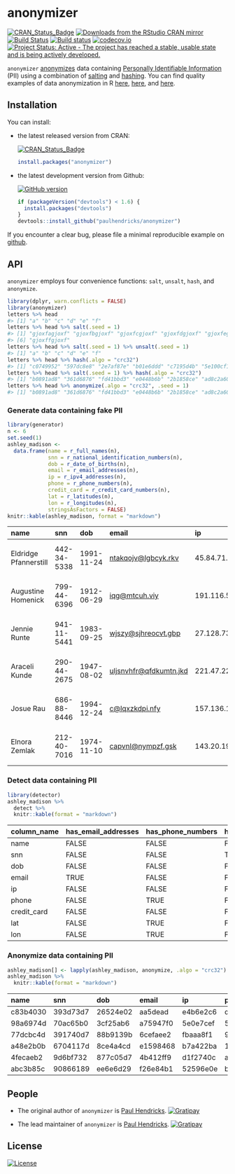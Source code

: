 <!-- README.md is generated from README.Rmd. Please edit that file -->
anonymizer
==========

[![CRAN\_Status\_Badge](http://www.r-pkg.org/badges/version/anonymizer)](http://cran.r-project.org/package=anonymizer) [![Downloads from the RStudio CRAN mirror](http://cranlogs.r-pkg.org/badges/anonymizer)](http://cran.rstudio.com/package=anonymizer) [![Build Status](https://travis-ci.org/paulhendricks/anonymizer.png?branch=master)](https://travis-ci.org/paulhendricks/anonymizer) [![Build status](https://ci.appveyor.com/api/projects/status/qu5j8q9wvit2i3pe/branch/master?svg=true)](https://ci.appveyor.com/project/paulhendricks/anonymizer/branch/master) [![codecov.io](http://codecov.io/github/paulhendricks/anonymizer/coverage.svg?branch=master)](http://codecov.io/github/paulhendricks/anonymizer?branch=master) [![Project Status: Active - The project has reached a stable, usable state and is being actively developed.](http://www.repostatus.org/badges/0.1.0/active.svg)](http://www.repostatus.org/#active)

`anonymizer` [anonymizes](https://en.wikipedia.org/wiki/Data_anonymization) data containing [Personally Identifiable Information](https://en.wikipedia.org/wiki/Personally_identifiable_information) (PII) using a combination of [salting](https://en.wikipedia.org/wiki/Salt_%28cryptography%29) and [hashing](https://en.wikipedia.org/wiki/Hash_function). You can find quality examples of data anonymization in R [here](http://jangorecki.github.io/blog/2014-11-07/Data-Anonymization-in-R.html), [here](http://stackoverflow.com/questions/10454973/how-to-create-example-data-set-from-private-data-replacing-variable-names-and-l), and [here](http://4dpiecharts.com/2011/08/23/anonymising-data/).

Installation
------------

You can install:

-   the latest released version from CRAN:

    [![CRAN\_Status\_Badge](http://www.r-pkg.org/badges/version/anonymizer)](http://cran.r-project.org/package=anonymizer)

    ``` r
    install.packages("anonymizer")
    ```

-   the latest development version from Github:

    [![GitHub version](https://badge.fury.io/gh/paulhendricks%2Fanonymizer.svg)](http://badge.fury.io/gh/paulhendricks%2Fanonymizer)

    ``` r
    if (packageVersion("devtools") < 1.6) {
      install.packages("devtools")
    }
    devtools::install_github("paulhendricks/anonymizer")
    ```

If you encounter a clear bug, please file a minimal reproducible example on [github](https://github.com/paulhendricks/anonymizer/issues).

API
---

`anonymizer` employs four convenience functions: `salt`, `unsalt`, `hash`, and `anonymize`.

``` r
library(dplyr, warn.conflicts = FALSE)
library(anonymizer)
letters %>% head
#> [1] "a" "b" "c" "d" "e" "f"
letters %>% head %>% salt(.seed = 1)
#> [1] "gjoxfagjoxf" "gjoxfbgjoxf" "gjoxfcgjoxf" "gjoxfdgjoxf" "gjoxfegjoxf"
#> [6] "gjoxffgjoxf"
letters %>% head %>% salt(.seed = 1) %>% unsalt(.seed = 1)
#> [1] "a" "b" "c" "d" "e" "f"
letters %>% head %>% hash(.algo = "crc32")
#> [1] "c0749952" "597dc8e8" "2e7af87e" "b01e6ddd" "c7195d4b" "5e100cf1"
letters %>% head %>% salt(.seed = 1) %>% hash(.algo = "crc32")
#> [1] "b0891ad8" "361d6876" "fd41bbd3" "e0448b6b" "2b1858ce" "ad8c2a60"
letters %>% head %>% anonymize(.algo = "crc32", .seed = 1)
#> [1] "b0891ad8" "361d6876" "fd41bbd3" "e0448b6b" "2b1858ce" "ad8c2a60"
```

### Generate data containing fake PII

``` r
library(generator)
n <- 6
set.seed(1)
ashley_madison <- 
  data.frame(name = r_full_names(n), 
             snn = r_national_identification_numbers(n), 
             dob = r_date_of_births(n), 
             email = r_email_addresses(n), 
             ip = r_ipv4_addresses(n), 
             phone = r_phone_numbers(n), 
             credit_card = r_credit_card_numbers(n), 
             lat = r_latitudes(n), 
             lon = r_longitudes(n), 
             stringsAsFactors = FALSE)
knitr::kable(ashley_madison, format = "markdown")
```

| name                  | snn         | dob        | email                    | ip              | phone      | credit\_card        |          lat|          lon|
|:----------------------|:------------|:-----------|:-------------------------|:----------------|:-----------|:--------------------|------------:|------------:|
| Eldridge Pfannerstill | 442-34-5338 | 1991-11-24 | <ntakqojv@lgbcyk.rkv>    | 45.84.71.225    | 6794976958 | 4125-7204-9193-5140 |   -2.7018575|     8.634988|
| Augustine Homenick    | 799-44-6396 | 1912-06-29 | <iqg@mtcuh.viy>          | 191.116.55.106  | 3275827694 | 2182-5994-2283-9486 |  -70.4148630|   -65.827918|
| Jennie Runte          | 941-11-5441 | 1983-09-25 | <wjszy@sjhreocvt.gbp>    | 27.128.73.17    | 7419351735 | 4370-4866-4735-7857 |  -45.4091701|   -79.932229|
| Araceli Kunde         | 290-44-2675 | 1947-08-02 | <uljsnvhfr@qfdkumtn.jkd> | 221.47.229.86   | 3243246285 | 6682-5074-2898-9396 |   -0.2673845|   103.514583|
| Josue Rau             | 686-88-8446 | 1994-12-24 | <c@lqxzkdpi.nfy>         | 157.136.114.185 | 9169736873 | 4510-3757-4858-5236 |  -22.8839925|    72.886505|
| Elnora Zemlak         | 212-40-7016 | 1974-11-10 | <capvnl@nympzf.gsk>      | 143.20.199.87   | 3295843196 | 7206-6205-2194-6432 |   78.2444466|  -120.590050|

### Detect data containing PII

``` r
library(detector)
ashley_madison %>% 
  detect %>% 
  knitr::kable(format = "markdown")
```

| column\_name | has\_email\_addresses | has\_phone\_numbers | has\_national\_identification\_numbers |
|:-------------|:----------------------|:--------------------|:---------------------------------------|
| name         | FALSE                 | FALSE               | FALSE                                  |
| snn          | FALSE                 | FALSE               | TRUE                                   |
| dob          | FALSE                 | FALSE               | FALSE                                  |
| email        | TRUE                  | FALSE               | FALSE                                  |
| ip           | FALSE                 | FALSE               | FALSE                                  |
| phone        | FALSE                 | TRUE                | FALSE                                  |
| credit\_card | FALSE                 | FALSE               | FALSE                                  |
| lat          | FALSE                 | TRUE                | FALSE                                  |
| lon          | FALSE                 | TRUE                | FALSE                                  |

### Anonymize data containing PII

``` r
ashley_madison[] <- lapply(ashley_madison, anonymize, .algo = "crc32")
ashley_madison %>% 
  knitr::kable(format = "markdown")
```

| name     | snn      | dob      | email    | ip       | phone    | credit\_card | lat      | lon      |
|:---------|:---------|:---------|:---------|:---------|:---------|:-------------|:---------|:---------|
| c83b4030 | 393d73d7 | 26524e02 | aa5dead  | e4b6e2c6 | d3af086b | cb7b5ba      | 80064d9e | 7dc18006 |
| 98a6974d | 70ac65b0 | 3cf25ab6 | a75947f0 | 5e0e7cef | 5c562036 | 7cd11025     | fdf9526d | 5828b961 |
| 77dcbc4d | 391740d7 | 88b9139b | 6cefaee2 | fbaaa8f1 | 9a66f57d | 299a42fe     | 734886e3 | 9ea0e9a5 |
| a48e2b0b | 6704117d | 8ce4a4cd | e1598468 | b7a422ba | 1f0a0373 | f420590f     | 53155b41 | 81018fc  |
| 4fecaeb2 | 9d6bf732 | 877c05d7 | 4b412ff9 | d1f2740c | ac553e93 | e3716031     | f3d9a005 | ef3bdb8d |
| abc3b85c | 90866189 | ee6e6d29 | f26e84b1 | 52596e0e | b14fa5df | 9189fc4f     | 85c69f65 | f0db3bb0 |

People
------

-   The original author of `anonymizer` is [Paul Hendricks](https://github.com/paulhendricks). [![Gratipay](https://img.shields.io/gratipay/JSFiddle.svg)](https://gratipay.com/~paulhendricks/)

-   The lead maintainer of `anonymizer` is [Paul Hendricks](https://github.com/paulhendricks). [![Gratipay](https://img.shields.io/gratipay/JSFiddle.svg)](https://gratipay.com/~paulhendricks/)

License
-------

[![License](http://img.shields.io/:license-mit-blue.svg)](https://github.com/paulhendricks/anonymizer/blob/master/LICENSE)
